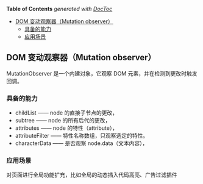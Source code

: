 <!-- START doctoc generated TOC please keep comment here to allow auto update -->
<!-- DON'T EDIT THIS SECTION, INSTEAD RE-RUN doctoc TO UPDATE -->
**Table of Contents**  *generated with [DocToc](https://github.com/thlorenz/doctoc)*

- [DOM 变动观察器（Mutation observer）](#dom-%E5%8F%98%E5%8A%A8%E8%A7%82%E5%AF%9F%E5%99%A8mutation-observer)
  - [具备的能力](#%E5%85%B7%E5%A4%87%E7%9A%84%E8%83%BD%E5%8A%9B)
  - [应用场景](#%E5%BA%94%E7%94%A8%E5%9C%BA%E6%99%AF)

<!-- END doctoc generated TOC please keep comment here to allow auto update -->

## DOM 变动观察器（Mutation observer）

MutationObserver 是一个内建对象，它观察 DOM 元素，并在检测到更改时触发回调。

### 具备的能力

- childList —— node 的直接子节点的更改，
- subtree —— node 的所有后代的更改，
- attributes —— node 的特性（attribute），
- attributeFilter —— 特性名称数组，只观察选定的特性。
- characterData —— 是否观察 node.data（文本内容），

### 应用场景

对页面进行全局功能扩充，比如全局的动态插入代码高亮、广告过滤插件

